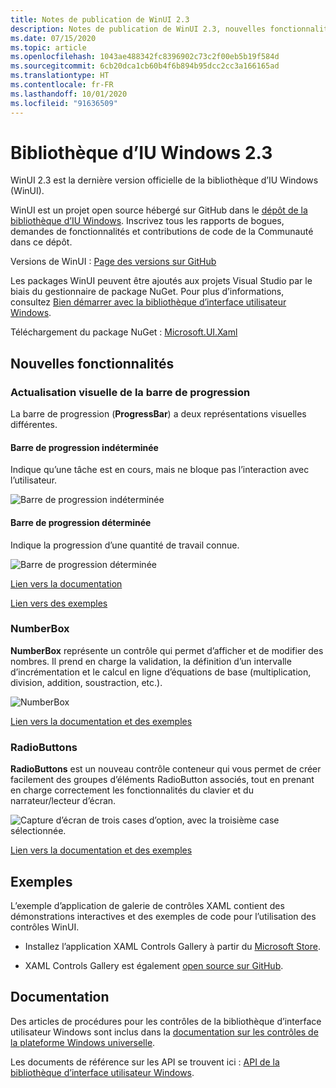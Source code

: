 ```yaml
---
title: Notes de publication de WinUI 2.3
description: Notes de publication de WinUI 2.3, nouvelles fonctionnalités et corrections de bogues incluses.
ms.date: 07/15/2020
ms.topic: article
ms.openlocfilehash: 1043ae488342fc8396902c73c2f00eb5b19f584d
ms.sourcegitcommit: 6cb20dca1cb60b4f6b894b95dcc2cc3a166165ad
ms.translationtype: HT
ms.contentlocale: fr-FR
ms.lasthandoff: 10/01/2020
ms.locfileid: "91636509"
---
```

# <a name="windows-ui-library-23"></a>Bibliothèque d’IU Windows 2.3

WinUI 2.3 est la dernière version officielle de la bibliothèque d’IU Windows (WinUI).

WinUI est un projet open source hébergé sur GitHub dans le [dépôt de la bibliothèque d’IU Windows](https://aka.ms/winui). Inscrivez tous les rapports de bogues, demandes de fonctionnalités et contributions de code de la Communauté dans ce dépôt.

Versions de WinUI : [Page des versions sur GitHub](https://github.com/microsoft/microsoft-ui-xaml/releases)

Les packages WinUI peuvent être ajoutés aux projets Visual Studio par le biais du gestionnaire de package NuGet. Pour plus d’informations, consultez [Bien démarrer avec la bibliothèque d’interface utilisateur Windows](../getting-started.md).

Téléchargement du package NuGet : [Microsoft.UI.Xaml](https://www.nuget.org/packages/Microsoft.UI.Xaml)

## <a name="new-features"></a>Nouvelles fonctionnalités

### <a name="progress-bar-visual-refresh"></a>Actualisation visuelle de la barre de progression

La barre de progression (**ProgressBar**) a deux représentations visuelles différentes.

#### <a name="indeterminate-progress-bar"></a>Barre de progression indéterminée

Indique qu’une tâche est en cours, mais ne bloque pas l’interaction avec l’utilisateur.

![Barre de progression indéterminée](../images/IndeterminateProgressBar.gif)

#### <a name="determinate-progress-bar"></a>Barre de progression déterminée

Indique la progression d’une quantité de travail connue. 

![Barre de progression déterminée](../images/DeterminateProgressBar.gif)

[Lien vers la documentation](/windows/uwp/design/controls-and-patterns/progress-controls)

[Lien vers des exemples](/windows/uwp/design/controls-and-patterns/progress-controls#examples)

### <a name="numberbox"></a>NumberBox

**NumberBox** représente un contrôle qui permet d’afficher et de modifier des nombres. Il prend en charge la validation, la définition d’un intervalle d’incrémentation et le calcul en ligne d’équations de base (multiplication, division, addition, soustraction, etc.).

![NumberBox](../images/NumberBoxGif.gif)

[Lien vers la documentation et des exemples](/windows/uwp/design/controls-and-patterns/number-box)

### <a name="radiobuttons"></a>RadioButtons

**RadioButtons** est un nouveau contrôle conteneur qui vous permet de créer facilement des groupes d’éléments RadioButton associés, tout en prenant en charge correctement les fonctionnalités du clavier et du narrateur/lecteur d’écran.

![Capture d’écran de trois cases d’option, avec la troisième case sélectionnée.](../images/RadioButtons.png)

[Lien vers la documentation et des exemples](https://github.com/microsoft/microsoft-ui-xaml-specs/blob/c8d3d3668af546091656dfc37436b13cd062f52d/active/radiobuttons/RadioButtons_Spec.md)

## <a name="examples"></a>Exemples

L’exemple d’application de galerie de contrôles XAML contient des démonstrations interactives et des exemples de code pour l’utilisation des contrôles WinUI.

* Installez l’application XAML Controls Gallery à partir du [Microsoft Store](
https://www.microsoft.com/p/xaml-controls-gallery/9msvh128x2zt).

* XAML Controls Gallery est également [open source sur GitHub](https://github.com/Microsoft/Xaml-Controls-Gallery).

## <a name="documentation"></a>Documentation

Des articles de procédures pour les contrôles de la bibliothèque d’interface utilisateur Windows sont inclus dans la [documentation sur les contrôles de la plateforme Windows universelle](/windows/uwp/design/controls-and-patterns/).

Les documents de référence sur les API se trouvent ici : [API de la bibliothèque d’interface utilisateur Windows](/uwp/api/overview/winui/).